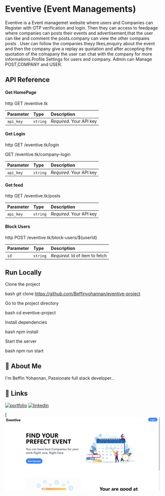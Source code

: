 # Eventive (Event Managements)

Eventive is a Event managemet website where users and Companies can Register with OTP verification and login. Then they can access to feedpage where companies can posts their events and advertisement,that the user can like and comment the posts.company can view the other compaies posts . User can follow the companies theyy likes,enquiry about the event and then the company give a replay as quotation and after accepting the quotation of the comapany the user can chat with the company for more informations.Profile Settings for users and company. Admin can Manage POST,COMPANY and USER.


## API Reference



#### Get HomePage

http
  GET /eventive.tk


| Parameter | Type     | Description                |
| :-------- | :------- | :------------------------- |
| `api_key` | `string` | *Required*. Your API key |

#### Get Login

http
  GET /eventive.tk/login

  GET /eventive.tk/company-login


| Parameter | Type     | Description                |
| :-------- | :------- | :------------------------- |
| `api_key` | `string` | *Required*. Your API key |


#### Get feed

http
  GET /eventive.tk/posts


| Parameter | Type     | Description                |
| :-------- | :------- | :------------------------- |
| `api_key` | `string` | *Required*. Your API key |



#### Block Users

http
  POST /eventive.tk/block-users/${userId}


| Parameter | Type     | Description                       |
| :-------- | :------- | :-------------------------------- |
| `id`      | `string` | *Required*. Id of item to fetch |



## Run Locally

Clone the project

bash
  git clone https://github.com/Beffinyohannan/eventive-project


Go to the project directory

bash
  cd eventive-project


Install dependencies

bash
  npm install


Start the server

bash
  npm run start



## 🚀 About Me
I'm Beffin Yohannan, Passionate full stack developer...


## 🔗 Links
[![portfolio](https://img.shields.io/badge/my_portfolio-000?style=for-the-badge&logo=ko-fi&logoColor=white)](https://beffinyohannan.github.io/beffinyohannan/)
[![linkedin](https://img.shields.io/badge/linkedin-0A66C2?style=for-the-badge&logo=linkedin&logoColor=white)](http://www.linkedin.com/in/beffin-yohannan)

[![landingPage](https://github.com/Beffinyohannan/eventive-project/blob/master/screenshot/Screenshot_20221229_031855.png)
